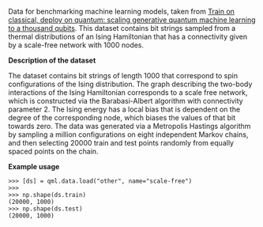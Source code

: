 Data for benchmarking machine learning models, taken from
[Train on classical, deploy on quantum: scaling generative quantum machine learning to a thousand qubits](https://arxiv.org/abs/2503.02934).
This dataset contains bit strings sampled from a thermal distributions of an Ising Hamiltonian
that has a connectivity given by a scale-free network with 1000 nodes. 

**Description of the dataset**

The dataset contains bit strings of length 1000 that correspond to spin configurations of the Ising distribution. 
The graph describing the two-body interactions of the Ising Hamiltonian corresponds to a scale free network, which is 
constructed via the Barabasi-Albert algorithm with connectivity parameter 2. The Ising energy has a local bias that 
is dependent on the degree of the corresponding node, which biases the values of that bit towards zero. 
The data was generated via a Metropolis Hastings algorithm by sampling a million configurations on eight independent 
Markov chains, and then selecting 20000 train and test points randomly from equally spaced points on the chain.

**Example usage**

```pycon
>>> [ds] = qml.data.load("other", name="scale-free")
>>>
>>> np.shape(ds.train)
(20000, 1000)
>>> np.shape(ds.test)
(20000, 1000)
```

